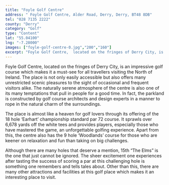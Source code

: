 ```yaml
---
title: "Foyle Golf Centre"
address: " Foyle Golf Centre, Alder Road, Derry, Derry, BT48 8DB"
tel: "028 7135 2222"
county: "Derry"
category: "Golf"
type: "Content"
lat: "55.04100"
lng: "-7.28000"
images: ["foyle-golf-centre-0.jpg","200","160"]
excerpt: "Foyle Golf Centre,  located on the fringes of Derry City, is an impressive golf course which makes  it a must-see for all travellers visiting the Nort..."
---
```

<p>Foyle Golf Centre,  located on the fringes of Derry City, is an impressive golf course which makes  it a must-see for all travellers visiting the North of Ireland. The place is  not only easily accessible but also offers many unrestricted scenic pleasures  to the sight of occasional and frequent visitors alike. The naturally serene  atmosphere of the centre is also one of its many temptations that pull in  people for a good time. In fact, the parkland is constructed by golf course  architects and design experts in a manner to rope in the natural charm of the  surroundings. </p>
<p>The place is almost  like a heaven for golf lovers through its offering of the 18 hole ‘Earhart’  championship standard par 72 course. It sprawls over 6,678 yards off the white  tees and provides players, especially those who have mastered the game, an  unforgettable golfing experience. Apart from this, the centre also has the 9  hole ‘Woodlands’ course for those who are keener on relaxation and fun than  taking on big challenges. </p>
<p>Although there are  many holes that deserve a mention, 15th “The Elms” is the one that  just cannot be ignored. The sheer excitement one experiences after tasting the  success of scoring a par at this challenging hole is something one remembers and  tells tales about. Other than this, there are many other attractions and  facilities at this golf place which makes it an interesting place to visit. </p>